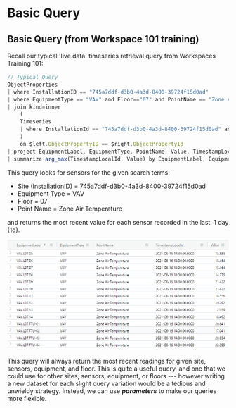 # Basic Query

## Basic Query (from Workspace 101 training)

Recall our typical 'live data' timeseries retrieval query from Workspaces Training 101:

```javascript
// Typical Query
ObjectProperties
| where InstallationID == "745a7ddf-d3b0-4a3d-8400-39724f15d0ad"
| where EquipmentType == "VAV" and Floor=="07" and PointName == "Zone Air Temperature"
| join kind=inner
    (
    Timeseries
    | where InstallationId == "745a7ddf-d3b0-4a3d-8400-39724f15d0ad" and Timestamp >= ago(1d)
    )
    on $left.ObjectPropertyID == $right.ObjectPropertyId
| project EquipmentLabel, EquipmentType, PointName, Value, TimestampLocalId
| summarize arg_max(TimestampLocalId, Value) by EquipmentLabel, EquipmentType, PointName
```

This query looks for sensors for the given search terms:

* Site (InstallationID) = 745a7ddf-d3b0-4a3d-8400-39724f15d0ad
* Equipment Type = VAV
* Floor = 07
* Point Name = Zone Air Temperature

and returns the most recent value for each sensor recorded in the last: 1 day (1d).

![](<../.gitbook/assets/image (8).png>)

This query will always return the most recent readings for given site, sensors, equipment, and floor. This is quite a useful query, and one that we could use for other sites, sensors, equipment, or floors  ---  however writing a new dataset for each slight query variation would be a tedious and unwieldy strategy. Instead, we can use _**parameters**_ to make our queries more flexible.

